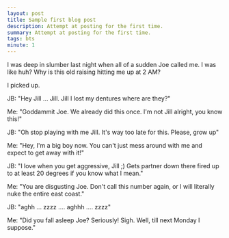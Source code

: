 ```yaml
---
layout: post
title: Sample first blog post
description: Attempt at posting for the first time.
summary: Attempt at posting for the first time.
tags: bts
minute: 1
---
```


I was deep in slumber last night when all of a sudden Joe called me. I was like huh? Why is this old raising hitting me up at 2 AM?

I picked up. 

JB: "Hey Jill ... Jill. Jill I lost my dentures where are they?"

Me: "Goddammit Joe. We already did this once. I'm not Jill alright, you know this!"

JB: "Oh stop playing with me Jill. It's way too late for this. Please, grow up"

Me: "Hey, I'm a big boy now. You can't just mess around with me and expect to get away with it!"

JB: "I love when you get aggressive, Jill ;) Gets partner down there fired up to at least 20 degrees if you know what I mean."

Me: "You are disgusting Joe. Don't call this number again, or I will literally nuke the entire east coast."

JB: "aghh ... zzzz .... aghhh .... zzzz"

Me: "Did you fall asleep Joe? Seriously! Sigh. Well, till next Monday I suppose."
